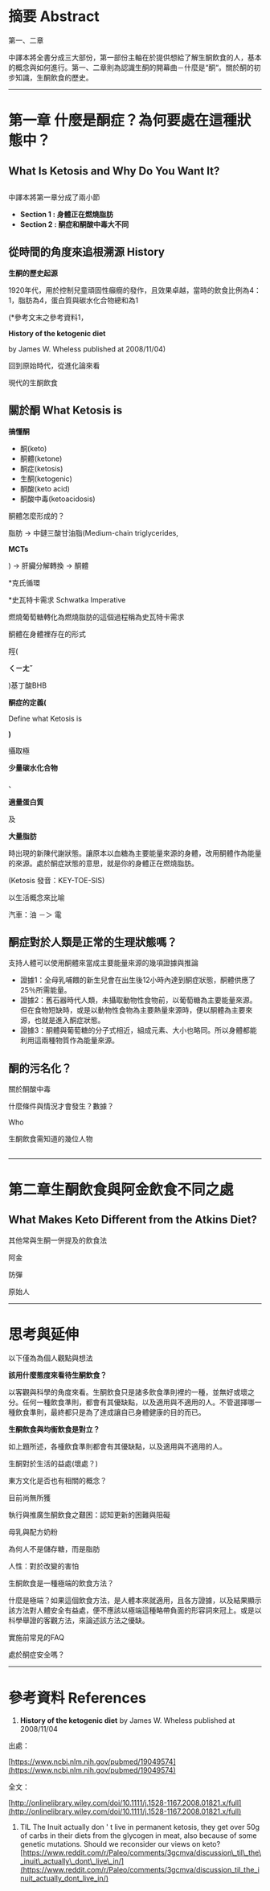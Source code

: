 # 摘要 Abstract

第一、二章

中譯本將全書分成三大部份，第一部份主軸在於提供想給了解生酮飲食的人，基本的概念與如何進行。第一、二章則為認識生酮的開幕曲－什麼是“酮“。關於酮的初步知識，生酮飲食的歷史。

---

# 第一章 什麼是酮症？為何要處在這種狀態中？

## What Is Ketosis and Why Do You Want It?

## 

中譯本將第一章分成了兩小節

* **Section 1 : 身體正在燃燒脂肪**
* **Section 2 : 酮症和酮酸中毒大不同**

## 從時間的角度來追根溯源 History

**生酮的歷史起源**

1920年代，用於控制兒童頑固性癲癇的發作，且效果卓越，當時的飲食比例為4：1，脂肪為4，蛋白質與碳水化合物總和為1

\(\*參考文末之參考資料1，

**History of the ketogenic diet**

by James W. Wheless published at 2008/11/04\)

回到原始時代，從進化論來看

現代的生酮飲食

## 關於酮 What Ketosis is

**搞懂酮**

* 酮\(keto\)
* 酮體\(ketone\)
* 酮症\(ketosis\)
* 生酮\(ketogenic\)
* 酮酸\(keto acid\)
* 酮酸中毒\(ketoacidosis\)

酮體怎麼形成的？

脂肪 → 中鏈三酸甘油脂\(Medium-chain triglycerides,

**MCTs**

\) → 肝臟分解轉換 → 酮體

\*克氏循環

\*史瓦特卡需求 Schwatka Imperative

燃燒葡萄糖轉化為燃燒脂肪的這個過程稱為史瓦特卡需求

酮體在身體裡存在的形式

羥\(

**ㄑㄧㄤˇ**

\)基丁酸BHB

**酮症的定義\(**

Define what Ketosis is

**\)**

攝取極

**少量碳水化合物**

、

**適量蛋白質**

及

**大量脂肪**

時出現的新陳代謝狀態。讓原本以血糖為主要能量來源的身體，改用酮體作為能量的來源。處於酮症狀態的意思，就是你的身體正在燃燒脂肪。

\(Ketosis 發音：KEY-TOE-SIS\)

以生活概念來比喻

汽車：油 －＞ 電

## 酮症對於人類是正常的生理狀態嗎？

支持人體可以使用酮體來當成主要能量來源的幾項證據與推論

* 證據1：全母乳哺餵的新生兒會在出生後12小時內達到酮症狀態，酮體供應了25％所需能量。
* 證據2：舊石器時代人類，未攝取動物性食物前，以葡萄糖為主要能量來源。但在食物短缺時，或是以動物性食物為主要熱量來源時，便以酮體為主要來源，也就是進入酮症狀態。
* 證據3：酮體與葡萄糖的分子式相近，組成元素、大小也略同。所以身體都能利用這兩種物質作為能量來源。

## 酮的污名化？

關於酮酸中毒

什麼條件與情況才會發生？數據？

Who

生酮飲食需知道的幾位人物

## 

---

# 第二章**生酮飲食與阿金飲食不同之處**

## What Makes Keto Different from the Atkins Diet?

其他常與生酮一併提及的飲食法

阿金

防彈

原始人

---

# 思考與延伸

以下僅為為個人觀點與想法

**該用什麼態度來看待生酮飲食？**

以客觀與科學的角度來看。生酮飲食只是諸多飲食準則裡的一種，並無好或壞之分。任何一種飲食準則，都會有其優缺點，以及適用與不適用的人。不管選擇哪一種飲食準則，最終都只是為了達成讓自已身體健康的目的而已。

**生酮飲食與均衡飲食是對立？**

如上題所述，各㮔飲食準則都會有其優缺點，以及適用與不適用的人。

生酮對於生活的益處\(壞處？\)

東方文化是否也有相關的概念？

目前尚無所獲

執行與推廣生酮飲食之艱困：認知更新的困難與阻礙

母乳與配方奶粉

為何人不是儲存糖，而是脂肪

人性：對於改變的害怕

生酮飲食是一種極端的飲食方法？

什麼是極端？如果這個飲食方法，是人體本來就適用，且各方證據，以及結果顯示該方法對人體安全有益處，便不應該以極端這種略帶負面的形容詞來冠上。或是以科學舉證的客觀方法，來論述該方法之優缺。

實施前常見的FAQ

處於酮症安全嗎？

---

# 參考資料 References

1. **History of the ketogenic diet**
   by James W. Wheless published at 2008/11/04

出處：

[https://www.ncbi.nlm.nih.gov/pubmed/19049574](https://www.ncbi.nlm.nih.gov/pubmed/19049574)

全文：

[http://onlinelibrary.wiley.com/doi/10.1111/j.1528-1167.2008.01821.x/full](http://onlinelibrary.wiley.com/doi/10.1111/j.1528-1167.2008.01821.x/full)

1. TIL The Inuit actually don
   '
   t live in permanent ketosis, they get over 50g of carbs in their diets from the glycogen in meat, also because of some genetic mutations. Should we reconsider our views on keto?
   [https://www.reddit.com/r/Paleo/comments/3gcmva/discussion\_til\_the\_inuit\_actually\_dont\_live\_in/](https://www.reddit.com/r/Paleo/comments/3gcmva/discussion_til_the_inuit_actually_dont_live_in/)





